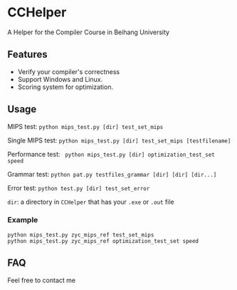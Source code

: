 # CCHelper

A Helper for the Compiler Course in Beihang University

## Features

- Verify your compiler's correctness
- Support Windows and Linux.
- Scoring system for optimization.

## Usage 

MIPS test: `python mips_test.py [dir] test_set_mips`

Single MIPS test: `python mips_test.py [dir] test_set_mips [testfilename]`

Performance test: ` python mips_test.py [dir] optimization_test_set speed`

Grammar test: `python pat.py testfiles_grammar [dir] [dir] [dir...]`

Error test: `python test.py [dir] test_set_error`

`dir`: a directory in `CCHelper` that has your `.exe` or `.out` file 

### Example

```shell script
python mips_test.py zyc_mips_ref test_set_mips
python mips_test.py zyc_mips_ref optimization_test_set speed
```

## FAQ

Feel free to contact me

